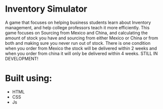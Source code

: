 # Inventory Simulator
A game that focuses on helping business students learn about Inventory management, and help college professors teach it more efficiently. This game focuses on
Sourcing from Mexico and China, and calculating the amount of stock you have and sourcing from either Mexico or China or from both and making sure you never run out of stock. There is one condition when you order from Mexico the stock will be delivered within 2 weeks and when you order from china it will only be delivered within 4 weeks. STILL IN DEVELOPMENT!
# Built using:
- HTML
- CSS
- Js
